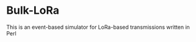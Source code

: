 Bulk-LoRa 
==============

This is an event-based simulator for LoRa-based transmissions written in Perl


